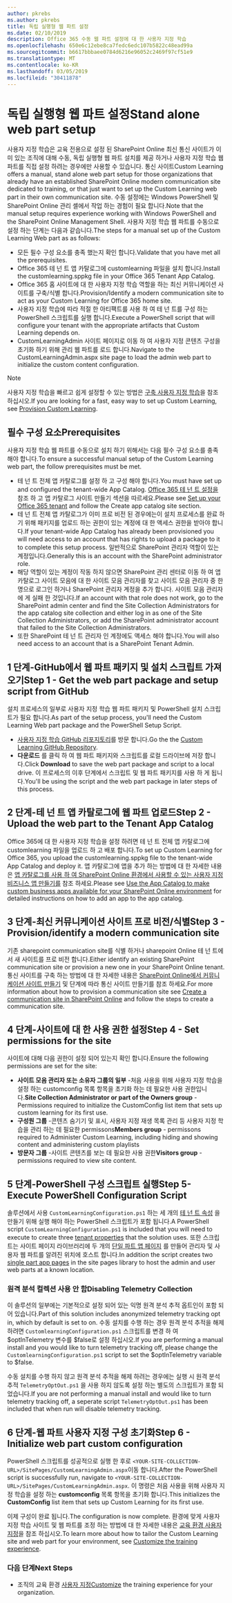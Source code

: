 ```yaml
---
author: pkrebs
ms.author: pkrebs
title: 독립 실행형 웹 파트 설정
ms.date: 02/10/2019
description: Office 365 수동 웹 파트 설정에 대 한 사용자 지정 학습
ms.openlocfilehash: 650e6c12ebe8ca7fedc6edc107b5822c48ead99a
ms.sourcegitcommit: b6617bbbaee0784d6216e96052c2469f97cf51e9
ms.translationtype: MT
ms.contentlocale: ko-KR
ms.lasthandoff: 03/05/2019
ms.locfileid: "30411878"
---
```

# <a name="stand-alone-web-part-setup"></a><span data-ttu-id="3f93d-103">독립 실행형 웹 파트 설정</span><span class="sxs-lookup"><span data-stu-id="3f93d-103">Stand alone web part setup</span></span>

<span data-ttu-id="3f93d-104">사용자 지정 학습은 교육 전용으로 설정 된 SharePoint Online 최신 통신 사이트가 이미 있는 조직에 대해 수동, 독립 실행형 웹 파트 설치를 제공 하거나 사용자 지정 학습 웹 파트를 직접 설정 하려는 경우에만 사용할 수 있습니다. 통신 사이트</span><span class="sxs-lookup"><span data-stu-id="3f93d-104">Custom Learning offers a manual, stand alone web part setup for those organizations that already have an established SharePoint Online modern communication site dedicated to training, or that just want to set up the Custom Learning web part in their own communication site.</span></span> <span data-ttu-id="3f93d-105">수동 설정에는 Windows PowerShell 및 SharePoint Online 관리 셸에서 작업 하는 경험이 필요 합니다.</span><span class="sxs-lookup"><span data-stu-id="3f93d-105">Note that the manual setup requires experience working with Windows PowerShell and the SharePoint Online Management Shell.</span></span> <span data-ttu-id="3f93d-106">사용자 지정 학습 웹 파트를 수동으로 설정 하는 단계는 다음과 같습니다.</span><span class="sxs-lookup"><span data-stu-id="3f93d-106">The steps for a manual set up of the Custom Learning Web part as as follows:</span></span>

- <span data-ttu-id="3f93d-107">모든 필수 구성 요소를 충족 했는지 확인 합니다.</span><span class="sxs-lookup"><span data-stu-id="3f93d-107">Validate that you have met all the prerequisites.</span></span>
- <span data-ttu-id="3f93d-108">Office 365 테 넌 트 앱 카탈로그에 customlearning 파일을 설치 합니다.</span><span class="sxs-lookup"><span data-stu-id="3f93d-108">Install the customlearning.sppkg file in your Office 365 Tenant App Catalog.</span></span>
- <span data-ttu-id="3f93d-109">Office 365 홈 사이트에 대 한 사용자 지정 학습 역할을 하는 최신 커뮤니케이션 사이트를 구축/식별 합니다.</span><span class="sxs-lookup"><span data-stu-id="3f93d-109">Provision/Identify a modern communication site to act as your Custom Learning for Office 365 home site.</span></span>
- <span data-ttu-id="3f93d-110">사용자 지정 학습에 따라 적절 한 아티팩트를 사용 하 여 테 넌 트를 구성 하는 PowerShell 스크립트를 실행 합니다.</span><span class="sxs-lookup"><span data-stu-id="3f93d-110">Execute a PowerShell script that will configure your tenant with the appropriate artifacts that Custom Learning depends on.</span></span>
- <span data-ttu-id="3f93d-111">CustomLearningAdmin 사이트 페이지로 이동 하 여 사용자 지정 콘텐츠 구성을 초기화 하기 위해 관리 웹 파트를 로드 합니다.</span><span class="sxs-lookup"><span data-stu-id="3f93d-111">Navigate to the CustomLearningAdmin.aspx site page to load the admin web part to initialize the custom content configuration.</span></span>

> [!NOTE]
> <span data-ttu-id="3f93d-112">사용자 지정 학습을 빠르고 쉽게 설정할 수 있는 방법은 [구축 사용자 지정 학습](installsitepackage.md)을 참조 하십시오.</span><span class="sxs-lookup"><span data-stu-id="3f93d-112">If you are looking for a fast, easy way to set up Custom Learning, see [Provision Custom Learning](installsitepackage.md).</span></span>

## <a name="prerequisites"></a><span data-ttu-id="3f93d-113">필수 구성 요소</span><span class="sxs-lookup"><span data-stu-id="3f93d-113">Prerequisites</span></span>
<span data-ttu-id="3f93d-114">사용자 지정 학습 웹 파트를 수동으로 설치 하기 위해서는 다음 필수 구성 요소를 충족 해야 합니다.</span><span class="sxs-lookup"><span data-stu-id="3f93d-114">To ensure a successful manual setup of the Custom Learning web part, the follow prerequisites must be met.</span></span> 

- <span data-ttu-id="3f93d-115">테 넌 트 전체 앱 카탈로그를 설정 하 고 구성 해야 합니다.</span><span class="sxs-lookup"><span data-stu-id="3f93d-115">You must have set up and configured the tenant-wide App Catalog.</span></span> <span data-ttu-id="3f93d-116">[Office 365 테 넌 트 설정을](https://docs.microsoft.com/en-us/sharepoint/dev/spfx/set-up-your-developer-tenant#create-app-catalog-site) 참조 하 고 앱 카탈로그 사이트 만들기 섹션을 따르세요.</span><span class="sxs-lookup"><span data-stu-id="3f93d-116">Please see [Set up your Office 365 tenant](https://docs.microsoft.com/en-us/sharepoint/dev/spfx/set-up-your-developer-tenant#create-app-catalog-site) and follow the Create app catalog site section.</span></span> 
- <span data-ttu-id="3f93d-117">테 넌 트 전체 앱 카탈로그가 이미 프로 비전 된 경우에는이 설치 프로세스를 완료 하기 위해 패키지를 업로드 하는 권한이 있는 계정에 대 한 액세스 권한을 받아야 합니다.</span><span class="sxs-lookup"><span data-stu-id="3f93d-117">If your tenant-wide App Catalog has already been provisioned you will need access to an account that has rights to upload a package to it to complete this setup process.</span></span> <span data-ttu-id="3f93d-118">일반적으로 SharePoint 관리자 역할이 있는 계정입니다.</span><span class="sxs-lookup"><span data-stu-id="3f93d-118">Generally this is an account with the SharePoint administrator role.</span></span> 
- <span data-ttu-id="3f93d-119">해당 역할이 있는 계정이 작동 하지 않으면 SharePoint 관리 센터로 이동 하 여 앱 카탈로그 사이트 모음에 대 한 사이트 모음 관리자를 찾고 사이트 모음 관리자 중 한 명으로 로그인 하거나 SharePoint 관리자 계정을 추가 합니다. 사이트 모음 관리자에 게 실패 한 것입니다.</span><span class="sxs-lookup"><span data-stu-id="3f93d-119">If an account with that role does not work, go to the SharePoint admin center and find the Site Collection Administrators for the app catalog site collection and either log in as one of the Site Collection Administrators, or add the SharePoint administrator account that failed to the Site Collection Administrators.</span></span> 
- <span data-ttu-id="3f93d-120">또한 SharePoint 테 넌 트 관리자 인 계정에도 액세스 해야 합니다.</span><span class="sxs-lookup"><span data-stu-id="3f93d-120">You will also need access to an account that is a SharePoint Tenant Admin.</span></span>

## <a name="step-1---get-the-web-part-package-and-setup-script-from-github"></a><span data-ttu-id="3f93d-121">1 단계-GitHub에서 웹 파트 패키지 및 설치 스크립트 가져오기</span><span class="sxs-lookup"><span data-stu-id="3f93d-121">Step 1 - Get the web part package and setup script from GitHub</span></span>
<span data-ttu-id="3f93d-122">설치 프로세스의 일부로 사용자 지정 학습 웹 파트 패키지 및 PowerShell 설치 스크립트가 필요 합니다.</span><span class="sxs-lookup"><span data-stu-id="3f93d-122">As part of the setup process, you'll need the Custom Learning Web part package and the PowerShell Setup Script.</span></span>

- <span data-ttu-id="3f93d-123">[사용자 지정 학습 GitHub 리포지토리](https://github.com/pnp/custom-learning-office-365)를 방문 합니다.</span><span class="sxs-lookup"><span data-stu-id="3f93d-123">Go the the [Custom Learning GitHub Repository](https://github.com/pnp/custom-learning-office-365).</span></span>
- <span data-ttu-id="3f93d-124">**다운로드** 를 클릭 하 여 웹 파트 패키지와 스크립트를 로컬 드라이브에 저장 합니다.</span><span class="sxs-lookup"><span data-stu-id="3f93d-124">Click **Download** to save the web part package and script to a local drive.</span></span> <span data-ttu-id="3f93d-125">이 프로세스의 이후 단계에서 스크립트 및 웹 파트 패키지를 사용 하 게 됩니다.</span><span class="sxs-lookup"><span data-stu-id="3f93d-125">You'll be using the script and the web part package in later steps of this process.</span></span>

## <a name="step-2---upload-the-web-part-to-the-tenant-app-catalog"></a><span data-ttu-id="3f93d-126">2 단계-테 넌 트 앱 카탈로그에 웹 파트 업로드</span><span class="sxs-lookup"><span data-stu-id="3f93d-126">Step 2 - Upload the web part to the Tenant App Catalog</span></span>
<span data-ttu-id="3f93d-127">Office 365에 대 한 사용자 지정 학습을 설정 하려면 테 넌 트 전체 앱 카탈로그에 customlearning 파일을 업로드 하 고 배포 합니다.</span><span class="sxs-lookup"><span data-stu-id="3f93d-127">To set up Custom Learning for Office 365, you upload the customlearning.sppkg file to the tenant-wide App Catalog and deploy it.</span></span> <span data-ttu-id="3f93d-128">앱 카탈로그에 앱을 추가 하는 방법에 대 한 자세한 내용은 [앱 카탈로그를 사용 하 여 SharePoint Online 환경에서 사용할 수 있는 사용자 지정 비즈니스 앱 만들기를](https://docs.microsoft.com/en-us/sharepoint/use-app-catalog) 참조 하세요.</span><span class="sxs-lookup"><span data-stu-id="3f93d-128">Please see [Use the App Catalog to make custom business apps available for your SharePoint Online environment](https://docs.microsoft.com/en-us/sharepoint/use-app-catalog) for detailed instructions on how to add an app to the app catalog.</span></span>

## <a name="step-3---provisionidentify-a-modern-communication-site"></a><span data-ttu-id="3f93d-129">3 단계-최신 커뮤니케이션 사이트 프로 비전/식별</span><span class="sxs-lookup"><span data-stu-id="3f93d-129">Step 3 - Provision/identify a modern communication site</span></span>
<span data-ttu-id="3f93d-130">기존 sharepoint communication site를 식별 하거나 sharepoint Online 테 넌 트에서 새 사이트를 프로 비전 합니다.</span><span class="sxs-lookup"><span data-stu-id="3f93d-130">Either identify an existing SharePoint communication site or provision a new one in your SharePoint Online tenant.</span></span> <span data-ttu-id="3f93d-131">통신 사이트를 구축 하는 방법에 대 한 자세한 내용은 [SharePoint Online에서 커뮤니케이션 사이트 만들기](https://support.office.com/en-us/article/create-a-communication-site-in-sharepoint-online-7fb44b20-a72f-4d2c-9173-fc8f59ba50eb) 및 단계에 따라 통신 사이트 만들기를 참조 하세요.</span><span class="sxs-lookup"><span data-stu-id="3f93d-131">For more information about how to provision a communication site see [Create a communication site in SharePoint Online](https://support.office.com/en-us/article/create-a-communication-site-in-sharepoint-online-7fb44b20-a72f-4d2c-9173-fc8f59ba50eb) and follow the steps to create a communication site.</span></span>

## <a name="step-4---set-permissions-for-the-site"></a><span data-ttu-id="3f93d-132">4 단계-사이트에 대 한 사용 권한 설정</span><span class="sxs-lookup"><span data-stu-id="3f93d-132">Step 4 - Set permissions for the site</span></span>
<span data-ttu-id="3f93d-133">사이트에 대해 다음 권한이 설정 되어 있는지 확인 합니다.</span><span class="sxs-lookup"><span data-stu-id="3f93d-133">Ensure the following permissions are set for the site:</span></span>
- <span data-ttu-id="3f93d-134">**사이트 모음 관리자 또는 소유자 그룹의 일부** -처음 사용을 위해 사용자 지정 학습을 설정 하는 customconfig 목록 항목을 초기화 하는 데 필요한 사용 권한입니다.</span><span class="sxs-lookup"><span data-stu-id="3f93d-134">**Site Collection Administrator or part of the Owners group** - Permissions required to  initialize the CustomConfig list item that sets up custom learning for its first use.</span></span> 
- <span data-ttu-id="3f93d-135">**구성원 그룹** -콘텐츠 숨기기 및 표시, 사용자 지정 재생 목록 관리 등 사용자 지정 학습을 관리 하는 데 필요한 permissons</span><span class="sxs-lookup"><span data-stu-id="3f93d-135">**Members group** - permissons required to Administer Custom Learning, including hiding and showing content and administering custom playlists</span></span>
- <span data-ttu-id="3f93d-136">**방문자 그룹** -사이트 콘텐츠를 보는 데 필요한 사용 권한</span><span class="sxs-lookup"><span data-stu-id="3f93d-136">**Visitors group** - permissions required to view site content.</span></span> 

## <a name="step-5--execute-powershell-configuration-script"></a><span data-ttu-id="3f93d-137">5 단계-PowerShell 구성 스크립트 실행</span><span class="sxs-lookup"><span data-stu-id="3f93d-137">Step 5- Execute PowerShell Configuration Script</span></span>
<span data-ttu-id="3f93d-138">솔루션에서 사용 `CustomLearningConfiguration.ps1` 하는 세 개의 [테 넌 트 속성](https://docs.microsoft.com/en-us/sharepoint/dev/spfx/tenant-properties) 을 만들기 위해 실행 해야 하는 PowerShell 스크립트가 포함 됩니다.</span><span class="sxs-lookup"><span data-stu-id="3f93d-138">A PowerShell script `CustomLearningConfiguration.ps1` is included that you will need to execute to create three [tenant properties](https://docs.microsoft.com/en-us/sharepoint/dev/spfx/tenant-properties) that the solution uses.</span></span> <span data-ttu-id="3f93d-139">또한 스크립트는 사이트 페이지 라이브러리에 두 개의 [단일 파트 앱 페이지](https://docs.microsoft.com/en-us/sharepoint/dev/spfx/web-parts/single-part-app-pages) 를 만들어 관리자 및 사용자 웹 파트를 알려진 위치에 호스트 합니다.</span><span class="sxs-lookup"><span data-stu-id="3f93d-139">In addition the script creates two [single part app pages](https://docs.microsoft.com/en-us/sharepoint/dev/spfx/web-parts/single-part-app-pages) in the site pages library to host the admin and user web parts at a known location.</span></span>

### <a name="disabling-telemetry-collection"></a><span data-ttu-id="3f93d-140">원격 분석 컬렉션 사용 안 함</span><span class="sxs-lookup"><span data-stu-id="3f93d-140">Disabling Telemetry Collection</span></span>
<span data-ttu-id="3f93d-141">이 솔루션의 일부에는 기본적으로 설정 되어 있는 익명 원격 분석 추적 옵트인이 포함 되어 있습니다.</span><span class="sxs-lookup"><span data-stu-id="3f93d-141">Part of this solution includes anonymized telemetry tracking opt in, which by default is set to on.</span></span> <span data-ttu-id="3f93d-142">수동 설치를 수행 하는 경우 원격 분석 추적을 해제 하려면 `CustomlearningConfiguration.ps1` 스크립트를 변경 하 여 $optInTelemetry 변수를 $false로 설정 하십시오.</span><span class="sxs-lookup"><span data-stu-id="3f93d-142">If you are performing a manual install and you would like to turn telemetry tracking off, please change the `CustomlearningConfiguration.ps1` script to set the $optInTelemetry variable to $false.</span></span>

<span data-ttu-id="3f93d-143">수동 설치를 수행 하지 않고 원격 분석 추적을 해제 하려는 경우에는 실행 시 원격 분석 추적 `TelemetryOptOut.ps1` 을 사용 하지 않도록 설정 하는 별도의 스크립트가 포함 되었습니다.</span><span class="sxs-lookup"><span data-stu-id="3f93d-143">If you are not performing a manual install and would like to turn telemetry tracking off, a seperate script `TelemetryOptOut.ps1` has been included that when run will disable telemetry tracking.</span></span>

## <a name="step-6---initialize-web-part-custom-configuration"></a><span data-ttu-id="3f93d-144">6 단계-웹 파트 사용자 지정 구성 초기화</span><span class="sxs-lookup"><span data-stu-id="3f93d-144">Step 6 - Initialize web part custom configuration</span></span>
<span data-ttu-id="3f93d-145">PowerShell 스크립트를 성공적으로 실행 한 후로 `<YOUR-SITE-COLLECTION-URL>/SitePages/CustomLearningAdmin.aspx`이동 합니다.</span><span class="sxs-lookup"><span data-stu-id="3f93d-145">After the PowerShell script is successfully run, navigate to `<YOUR-SITE-COLLECTION-URL>/SitePages/CustomLearningAdmin.aspx`.</span></span> <span data-ttu-id="3f93d-146">이 명령은 처음 사용을 위해 사용자 지정 학습을 설정 하는 **customconfig** 목록 항목을 초기화 합니다.</span><span class="sxs-lookup"><span data-stu-id="3f93d-146">This initializes the **CustomConfig** list item that sets up Custom Learning for its first use.</span></span>

<span data-ttu-id="3f93d-147">이제 구성이 완료 됩니다.</span><span class="sxs-lookup"><span data-stu-id="3f93d-147">The configuration is now complete.</span></span> <span data-ttu-id="3f93d-148">환경에 맞게 사용자 지정 학습 사이트 및 웹 파트를 조정 하는 방법에 대 한 자세한 내용은 [교육 환경 사용자 지정](custom_overview.md)을 참조 하십시오.</span><span class="sxs-lookup"><span data-stu-id="3f93d-148">To learn more about how to tailor the Custom Learning site and web part for your environment, see [Customize the training experience](custom_overview.md).</span></span>

### <a name="next-steps"></a><span data-ttu-id="3f93d-149">다음 단계</span><span class="sxs-lookup"><span data-stu-id="3f93d-149">Next Steps</span></span>
- <span data-ttu-id="3f93d-150">조직의 교육 환경 [사용자 지정](custom_overview.md)</span><span class="sxs-lookup"><span data-stu-id="3f93d-150">[Customize](custom_overview.md) the training experience for your organization.</span></span>

